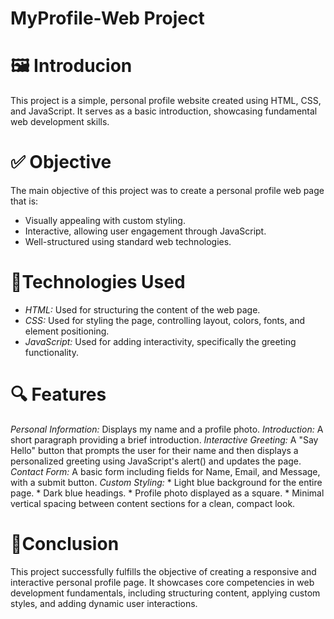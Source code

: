 # MyProfile-Web Project
# 🖼️  Introducion
This project is a simple, personal profile website created using HTML, CSS, and JavaScript. It serves as a basic introduction, showcasing fundamental web development skills.

# ✅ Objective
The main objective of this project was to create a personal profile web page that is:
- Visually appealing with custom styling.
- Interactive, allowing user engagement through JavaScript.
- Well-structured using standard web technologies.

# 🧾Technologies Used
- *HTML:* Used for structuring the content of the web page.
- *CSS:* Used for styling the page, controlling layout, colors, fonts, and element positioning.
- *JavaScript:* Used for adding interactivity, specifically the greeting functionality.

#  🔍 Features
*Personal Information:* Displays my name and a profile photo.
*Introduction:* A short paragraph providing a brief introduction.
*Interactive Greeting:* A "Say Hello" button that prompts the user for their name and then displays a personalized greeting using JavaScript's alert() and updates the page.
*Contact Form:* A basic form including fields for Name, Email, and Message, with a submit button.
*Custom Styling:*
    * Light blue background for the entire page.
    * Dark blue headings.
    * Profile photo displayed as a square.
    * Minimal vertical spacing between content sections for a clean, compact look.

# 🧾Conclusion
This project successfully fulfills the objective of creating a responsive and interactive personal profile page. It showcases core competencies in web development fundamentals, including structuring content, applying custom styles, and adding dynamic user interactions.

